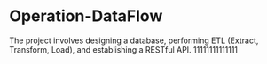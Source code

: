 # Operation-DataFlow
The project involves designing a database, performing ETL (Extract, Transform, Load), and establishing a RESTful API.
11111111111111
